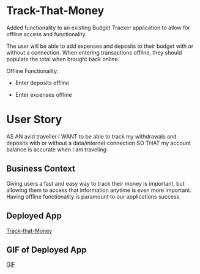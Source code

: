 # Track-That-Money

Added functionality to an existing Budget Tracker application to allow for offline access and functionality.

The user will be able to add expenses and deposits to their budget with or without a connection. When entering transactions offline, they should populate the total when brought back online.

Offline Functionality:

  * Enter deposits offline

  * Enter expenses offline

# User Story
AS AN avid traveller
I WANT to be able to track my withdrawals and deposits with or without a data/internet connection
SO THAT my account balance is accurate when I am traveling

## Business Context

Giving users a fast and easy way to track their money is important, but allowing them to access that information anytime is even more important. Having offline functionality is paramount to our applications success.

## Deployed App 
[Track-that-Money](https://track-that-money.herokuapp.com/)

## GIF of Deployed App 
[GIF](https://media2.giphy.com/media/W4tgWrKCGizEQCCxmh/giphy.gif)
